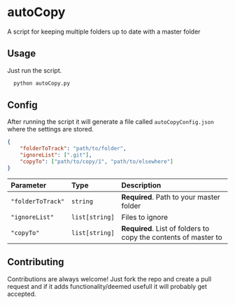 # autoCopy

A script for keeping multiple folders up to date with a master folder 

## Usage
Just run the script.
```bash
  python autoCopy.py
```

## Config
After running the script it will generate a file called ` autoCopyConfig.json ` where the settings are stored.

```json
{
    "folderToTrack": "path/to/folder",
    "ignoreList": [".git"],
    "copyTo": ["path/to/copy/1", "path/to/elsewhere"]
}
```

| Parameter | Type     | Description                |
| :-------- | :------- | :------------------------- |
| `"folderToTrack"` | `string` | **Required**. Path to your master folder |
| `"ignoreList"` | `list[string]` | Files to ignore |
| `"copyTo"` | `list[string]` | **Required**. List of folders to copy the contents of master to |

## Contributing

Contributions are always welcome!
Just fork the repo and create a pull request and if it adds functionality/deemed usefull it will probably get accepted.
